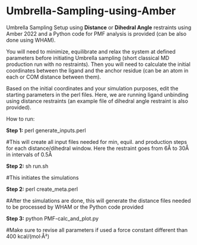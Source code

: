 # Umbrella-Sampling-using-Amber
Umbrella Sampling Setup using **Distance** or **Dihedral Angle** restraints using Amber 2022 and a Python code for PMF analysis is provided (can be also done using WHAM).

You will need to minimize, equilibrate and relax the system at defined parameters before initiating Umbrella sampling (short classical MD production run with no restraints). Then you will need to calculate the initial coordinates between the ligand and the anchor residue (can be an atom in each or COM distance between them).


Based on the initial coordinates and your simulation purposes, edit the starting parameters in the perl files. Here, we are running ligand unbinding using distance restraints (an example file of dihedral angle restraint is also provided).


How to run:

**Step 1:** perl generate_inputs.perl

#This will create all input files needed for min, equil. and production steps for each distance/dihedral window. Here the restraint goes from 6Å to 30Å in intervals of 0.5Å

**Step 2:** sh run.sh

#This initiates the simulations

**Step 2:** perl create_meta.perl

#After the simulations are done, this will generate the distance files needed to be processed by WHAM or the Python code provided


**Step 3:** python PMF-calc_and_plot.py

#Make sure to revise all parameters if used a force constant different than 400 kcal/(mol·Å²)
